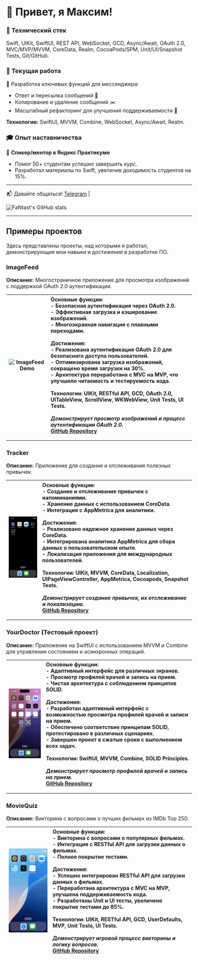 # 👋 Привет, я Максим!

### 🚀 Технический стек
Swift, UIKit, SwiftUI, REST API, WebSocket, GCD, Async/Await, OAuth 2.0, MVC/MVP/MVVM, CoreData, Realm, CocoaPods/SPM, Unit/UI/Snapshot Tests, Git/GitHub.

### 💼 Текущая работа
🔹 Разработка ключевых функций для мессенджера:
- Ответ и пересылка сообщений 📩
- Копирование и удаление сообщений ✂️
- Масштабный рефакторинг для улучшения поддерживаемости 🔄

**Технологии:** SwiftUI, MVVM, Combine, WebSocket, Async/Await, Realm.

### 🎓 Опыт наставничества
📢 **Спикер/ментор в Яндекс Практикуме**  
- Помог 50+ студентам успешно завершить курс.
- Разработал материалы по Swift, увеличив доходимость студентов на 15%.

---
📬 Давайте общаться! [Telegram](https://t.me/FaNtast2912) |

![FaNtast's GitHub stats](https://github-readme-stats.vercel.app/api?username=FaNtast2912&show_icons=true&theme=tokyonight)

---

## Примеры проектов

Здесь представлены проекты, над которыми я работал, демонстрирующие мои навыки и достижения в разработке ПО.

### ImageFeed  
**Описание:** Многостраничное приложение для просмотра изображений с поддержкой OAuth 2.0 аутентификации.  

| <img src="https://raw.githubusercontent.com/FaNtast2912/ImageFeed/main/Demo/ImageFeedDemo.gif" alt="ImageFeed Demo" width="200" /> | **Основные функции:**<br>- Безопасная аутентификация через OAuth 2.0.<br>- Эффективная загрузка и кэширование изображений.<br>- Многоэкранная навигация с плавными переходами.<br><br>**Достижения:**<br>- Реализована аутентификация OAuth 2.0 для безопасного доступа пользователей.<br>- Оптимизирована загрузка изображений, сокращено время загрузки на 30%.<br>- Архитектура переработана с MVC на MVP, что улучшило читаемость и тестируемость кода.<br><br>**Технологии:** UIKit, RESTful API, GCD, OAuth 2.0, UITableView, ScrollView, WKWebView, Unit Tests, UI Tests.<br><br>*Демонстрирует просмотр изображений и процесс аутентификации OAuth 2.0.*<br>[GitHub Repository](https://github.com/FaNtast2912/ImageFeed) |
|:---:|:---|

---

### Tracker  
**Описание:** Приложение для создания и отслеживания полезных привычек.  

| <img src="https://raw.githubusercontent.com/FaNtast2912/Tracker/main/Demo/TrackerDemo.gif" alt="Tracker Demo" width="200" /> | **Основные функции:**<br>- Создание и отслеживание привычек с напоминаниями.<br>- Хранение данных с использованием CoreData.<br>- Интеграция с AppMetrica для аналитики.<br><br>**Достижения:**<br>- Реализовано надежное хранение данных через CoreData.<br>- Интегрирована аналитика AppMetrica для сбора данных о пользовательском опыте.<br>- Локализация приложения для международных пользователей.<br><br>**Технологии:** UIKit, MVVM, CoreData, Localization, UIPageViewController, AppMetrica, Cocoapods, Snapshot Tests.<br><br>*Демонстрирует создание привычек, их отслеживание и локализацию.*<br>[GitHub Repository](https://github.com/FaNtast2912/Tracker) |
|:---:|:---|

---

### YourDoctor (Тестовый проект)  
**Описание:** Приложение на SwiftUI с использованием MVVM и Combine для управления состоянием и асинхронных операций.  

| <img src="https://raw.githubusercontent.com/FaNtast2912/YourDoctor/main/Demo/YourDocktorDemo.gif" alt="YourDoctor Demo" width="200" /> | **Основные функции:**<br>- Адаптивный интерфейс для различных экранов.<br>- Просмотр профилей врачей и запись на прием.<br>- Чистая архитектура с соблюдением принципов SOLID.<br><br>**Достижения:**<br>- Разработан адаптивный интерфейс с возможностью просмотра профилей врачей и записи на прием.<br>- Обеспечено соответствие принципам SOLID, протестировано в различных сценариях.<br>- Завершен проект в сжатые сроки с выполнением всех задач.<br><br>**Технологии:** SwiftUI, MVVM, Combine, SOLID Principles.<br><br>*Демонстрирует просмотр профилей врачей и запись на прием.*<br>[GitHub Repository](https://github.com/FaNtast2912/YourDoctor) |
|:---:|:---|

---

### MovieQuiz  
**Описание:** Викторина с вопросами о лучших фильмах из IMDb Top 250.  

| <img src="https://raw.githubusercontent.com/FaNtast2912/MovieQuiz/main/Demo/MovieQuizDemo.gif" alt="MovieQuiz Demo" width="200" /> | **Основные функции:**<br>- Викторина с вопросами о популярных фильмах.<br>- Интеграция с RESTful API для загрузки данных о фильмах.<br>- Полное покрытие тестами.<br><br>**Достижения:**<br>- Успешно интегрирован RESTful API для загрузки данных о фильмах.<br>- Переработана архитектура с MVC на MVP, улучшена поддерживаемость кода.<br>- Разработаны Unit и UI тесты, увеличено покрытие тестами до 85%.<br><br>**Технологии:** UIKit, RESTful API, GCD, UserDefaults, MVP, Unit Tests, UI Tests.<br><br>*Демонстрирует игровой процесс викторины и логику вопросов.*<br>[GitHub Repository](https://github.com/FaNtast2912/MovieQuiz) |
|:---:|:---|
